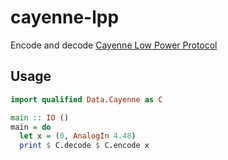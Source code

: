 cayenne-lpp
==========

Encode and decode [Cayenne Low Power Protocol](https://github.com/myDevicesIoT/cayenne-docs/blob/master/docs/LORA.md#cayenne-low-power-payload)

Usage
-----

```haskell
import qualified Data.Cayenne as C

main :: IO ()
main = do
  let x = (0, AnalogIn 4.48)
  print $ C.decode $ C.encode x
```
